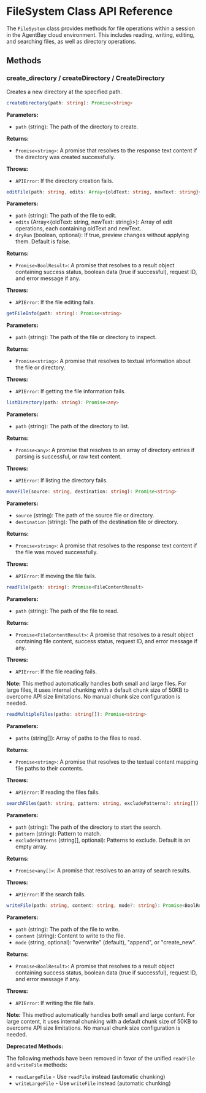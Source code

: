 # FileSystem Class API Reference

The `FileSystem` class provides methods for file operations within a session in the AgentBay cloud environment. This includes reading, writing, editing, and searching files, as well as directory operations.

## Methods

### create_directory / createDirectory / CreateDirectory

Creates a new directory at the specified path.


```typescript
createDirectory(path: string): Promise<string>
```

**Parameters:**
- `path` (string): The path of the directory to create.

**Returns:**
- `Promise<string>`: A promise that resolves to the response text content if the directory was created successfully.

**Throws:**
- `APIError`: If the directory creation fails.


```typescript
editFile(path: string, edits: Array<{oldText: string, newText: string}>, dryRun?: boolean): Promise<BoolResult>
```

**Parameters:**
- `path` (string): The path of the file to edit.
- `edits` (Array<{oldText: string, newText: string}>): Array of edit operations, each containing oldText and newText.
- `dryRun` (boolean, optional): If true, preview changes without applying them. Default is false.

**Returns:**
- `Promise<BoolResult>`: A promise that resolves to a result object containing success status, boolean data (true if successful), request ID, and error message if any.

**Throws:**
- `APIError`: If the file editing fails.


```typescript
getFileInfo(path: string): Promise<string>
```

**Parameters:**
- `path` (string): The path of the file or directory to inspect.

**Returns:**
- `Promise<string>`: A promise that resolves to textual information about the file or directory.

**Throws:**
- `APIError`: If getting the file information fails.


```typescript
listDirectory(path: string): Promise<any>
```

**Parameters:**
- `path` (string): The path of the directory to list.

**Returns:**
- `Promise<any>`: A promise that resolves to an array of directory entries if parsing is successful, or raw text content.

**Throws:**
- `APIError`: If listing the directory fails.


```typescript
moveFile(source: string, destination: string): Promise<string>
```

**Parameters:**
- `source` (string): The path of the source file or directory.
- `destination` (string): The path of the destination file or directory.

**Returns:**
- `Promise<string>`: A promise that resolves to the response text content if the file was moved successfully.

**Throws:**
- `APIError`: If moving the file fails.


```typescript
readFile(path: string): Promise<FileContentResult>
```

**Parameters:**
- `path` (string): The path of the file to read.

**Returns:**
- `Promise<FileContentResult>`: A promise that resolves to a result object containing file content, success status, request ID, and error message if any.

**Throws:**
- `APIError`: If the file reading fails.

**Note:**
This method automatically handles both small and large files. For large files, it uses internal chunking with a default chunk size of 50KB to overcome API size limitations. No manual chunk size configuration is needed.


```typescript
readMultipleFiles(paths: string[]): Promise<string>
```

**Parameters:**
- `paths` (string[]): Array of paths to the files to read.

**Returns:**
- `Promise<string>`: A promise that resolves to the textual content mapping file paths to their contents.

**Throws:**
- `APIError`: If reading the files fails.


```typescript
searchFiles(path: string, pattern: string, excludePatterns?: string[]): Promise<any[]>
```

**Parameters:**
- `path` (string): The path of the directory to start the search.
- `pattern` (string): Pattern to match.
- `excludePatterns` (string[], optional): Patterns to exclude. Default is an empty array.

**Returns:**
- `Promise<any[]>`: A promise that resolves to an array of search results.

**Throws:**
- `APIError`: If the search fails.


```typescript
writeFile(path: string, content: string, mode?: string): Promise<BoolResult>
```

**Parameters:**
- `path` (string): The path of the file to write.
- `content` (string): Content to write to the file.
- `mode` (string, optional): "overwrite" (default), "append", or "create_new".

**Returns:**
- `Promise<BoolResult>`: A promise that resolves to a result object containing success status, boolean data (true if successful), request ID, and error message if any.

**Throws:**
- `APIError`: If writing the file fails.

**Note:**
This method automatically handles both small and large content. For large content, it uses internal chunking with a default chunk size of 50KB to overcome API size limitations. No manual chunk size configuration is needed.


**Deprecated Methods:**

The following methods have been removed in favor of the unified `readFile` and `writeFile` methods:
- `readLargeFile` - Use `readFile` instead (automatic chunking)
- `writeLargeFile` - Use `writeFile` instead (automatic chunking)

